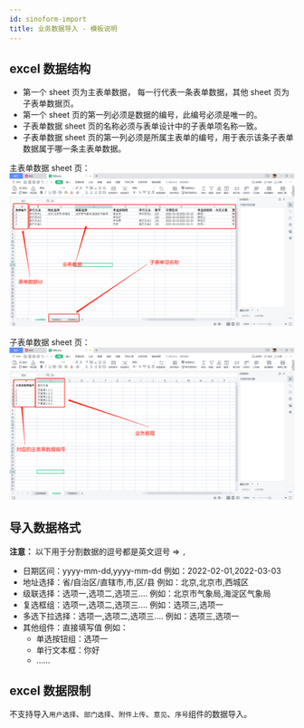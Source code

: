 ```yaml
---
id: sinoform-import
title: 业务数据导入 - 模板说明
---
```


## excel 数据结构

- 第一个 sheet 页为主表单数据， 每一行代表一条表单数据，其他 sheet 页为子表单数据页。
- 第一个 sheet 页的第一列必须是数据的编号，此编号必须是唯一的。
- 子表单数据 sheet 页的名称必须与表单设计中的子表单项名称一致。
- 子表单数据 sheet 页的第一列必须是所属主表单的编号，用于表示该条子表单数据属于哪一条主表单数据。

主表单数据 sheet 页：
![](assets/import-file/primary-form-data.png)

子表单数据 sheet 页：
![](assets/import-file/child-form-data.png)

## 导入数据格式

**注意：** 以下用于分割数据的逗号都是英文逗号 => `,`

- 日期区间：yyyy-mm-dd,yyyy-mm-dd               例如：2022-02-01,2022-03-03
- 地址选择：省/自治区/直辖市,市,区/县             例如：北京,北京市,西城区
- 级联选择：选项一,选项二,选项三....              例如：北京市气象局,海淀区气象局
- 复选框组：选项一,选项二,选项三....              例如：选项三,选项一
- 多选下拉选择：选项一,选项二,选项三....              例如：选项三,选项一
- 其他组件：直接填写值   例如：
  - 单选按钮组：选项一
  - 单行文本框：你好
  - ......

## excel 数据限制

不支持导入`用户选择`、`部门选择`、`附件上传`、`意见`、`序号`组件的数据导入。
